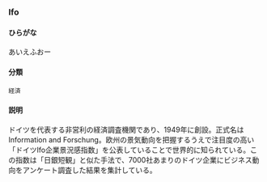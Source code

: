 <div style="display:none;">

## [あ行](securities-terms?id=あ行)
## [か行](securities-terms?id=か行)
## [さ行](securities-terms?id=さ行)
## [た行](securities-terms?id=た行)
## [な行](securities-terms?id=な行)
## [は行](securities-terms?id=は行)
## [ま行](securities-terms?id=ま行)
## [や行](securities-terms?id=や行)
## [ら行](securities-terms?id=ら行)
## [わ行](securities-terms?id=わ行)
## [英数字・記号](securities-terms?id=英数字・記号)

</div>

### Ifo

#### ひらがな

あいえふおー

#### 分類

`経済`

#### 説明

ドイツを代表する非営利の経済調査機関であり、1949年に創設。正式名はInformation and Forschung。欧州の景気動向を把握するうえで注目度の高い「ドイツIfo企業景況感指数」を公表していることで世界的に知られている。この指数は「日銀短観」と似た手法で、7000社あまりのドイツ企業にビジネス動向をアンケート調査した結果を集計している。

